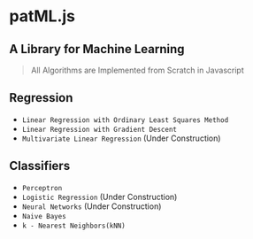 # patML.js
## A Library for Machine Learning


> All Algorithms are Implemented from Scratch in Javascript

## Regression

- `Linear Regression with Ordinary Least Squares Method`
- `Linear Regression with Gradient Descent`
- `Multivariate Linear Regression` (Under Construction)

## Classifiers

- `Perceptron`
- `Logistic Regression` (Under Construction)
- `Neural Networks` (Under Construction)
- `Naive Bayes`
- `k - Nearest Neighbors(kNN)`
